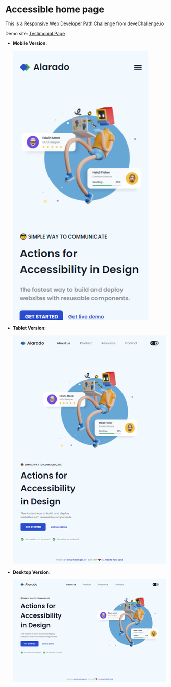 # Accessible home page

This is a [Responsive Web Developer Path Challenge](https://devchallenges.io/challenge/testimonial-page) from [deveChallenge.io](https://devchallenges.io)

Demo site: [Testimonial Page](https://alberto-rj.github.io/accessible-home-page/index.html)

- **Mobile Version:** 

  ![Mobile Screenshot](screenshot/screenshot-mobile.png)

- **Tablet Version:** 

  ![Tablet Screenshot](screenshot/screenshot-tablet.png)

- **Desktop Version:** 

  ![Desktop Screenshot](screenshot/screenshot-desktop.png)